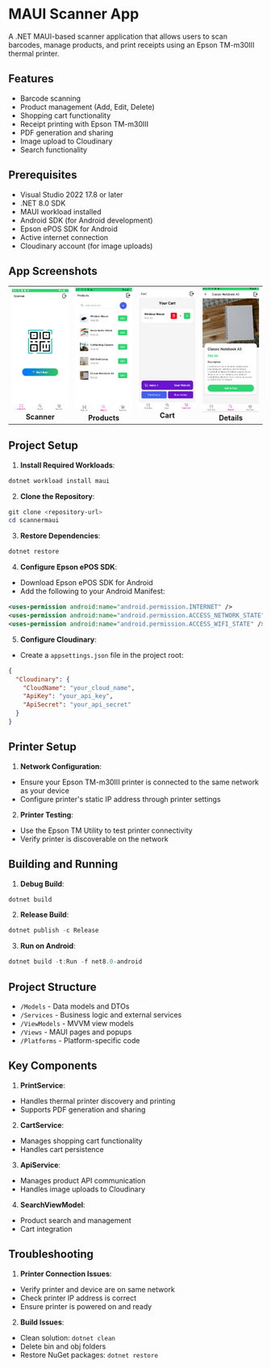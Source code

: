 # MAUI Scanner App

A .NET MAUI-based scanner application that allows users to scan barcodes, manage products, and print receipts using an Epson TM-m30III thermal printer.

## Features

- Barcode scanning
- Product management (Add, Edit, Delete)
- Shopping cart functionality
- Receipt printing with Epson TM-m30III
- PDF generation and sharing
- Image upload to Cloudinary
- Search functionality

## Prerequisites

- Visual Studio 2022 17.8 or later
- .NET 8.0 SDK
- MAUI workload installed
- Android SDK (for Android development)
- Epson ePOS SDK for Android
- Active internet connection
- Cloudinary account (for image uploads)

## App Screenshots

<table>
  <tr>
    <td align="center" width="25%">
      <img src="images/image1.png" alt="Scanner" width="200"/><br/>
      <b>Scanner</b>
    </td>
    <td align="center" width="25%">
      <img src="images/image2.png" alt="Products" width="200"/><br/>
      <b>Products</b>
    </td>
    <td align="center" width="25%">
      <img src="images/image3.png" alt="Cart" width="200"/><br/>
      <b>Cart</b>
    </td>
    <td align="center" width="25%">
      <img src="images/image.png" alt="Details" width="200"/><br/>
      <b>Details</b>
    </td>
  </tr>
</table>

## Project Setup

1. **Install Required Workloads**:

```powershell
dotnet workload install maui
```

2. **Clone the Repository**:

```powershell
git clone <repository-url>
cd scannermaui
```

3. **Restore Dependencies**:

```powershell
dotnet restore
```

4. **Configure Epson ePOS SDK**:

- Download Epson ePOS SDK for Android
- Add the following to your Android Manifest:

```xml
<uses-permission android:name="android.permission.INTERNET" />
<uses-permission android:name="android.permission.ACCESS_NETWORK_STATE" />
<uses-permission android:name="android.permission.ACCESS_WIFI_STATE" />
```

5. **Configure Cloudinary**:

- Create a `appsettings.json` file in the project root:

```json
{
  "Cloudinary": {
    "CloudName": "your_cloud_name",
    "ApiKey": "your_api_key",
    "ApiSecret": "your_api_secret"
  }
}
```

## Printer Setup

1. **Network Configuration**:

- Ensure your Epson TM-m30III printer is connected to the same network as your device
- Configure printer's static IP address through printer settings

2. **Printer Testing**:

- Use the Epson TM Utility to test printer connectivity
- Verify printer is discoverable on the network

## Building and Running

1. **Debug Build**:

```powershell
dotnet build
```

2. **Release Build**:

```powershell
dotnet publish -c Release
```

3. **Run on Android**:

```powershell
dotnet build -t:Run -f net8.0-android
```

## Project Structure

- `/Models` - Data models and DTOs
- `/Services` - Business logic and external services
- `/ViewModels` - MVVM view models
- `/Views` - MAUI pages and popups
- `/Platforms` - Platform-specific code

## Key Components

1. **PrintService**:

- Handles thermal printer discovery and printing
- Supports PDF generation and sharing

2. **CartService**:

- Manages shopping cart functionality
- Handles cart persistence

3. **ApiService**:

- Manages product API communication
- Handles image uploads to Cloudinary

4. **SearchViewModel**:

- Product search and management
- Cart integration

## Troubleshooting

1. **Printer Connection Issues**:

- Verify printer and device are on same network
- Check printer IP address is correct
- Ensure printer is powered on and ready

2. **Build Issues**:

- Clean solution: `dotnet clean`
- Delete bin and obj folders
- Restore NuGet packages: `dotnet restore`
